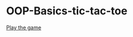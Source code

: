 # OOP-Basics-tic-tac-toe

<a href="https://replit.com/@lepros/tic-tac-toe" target="_blank">Play the game</a>
